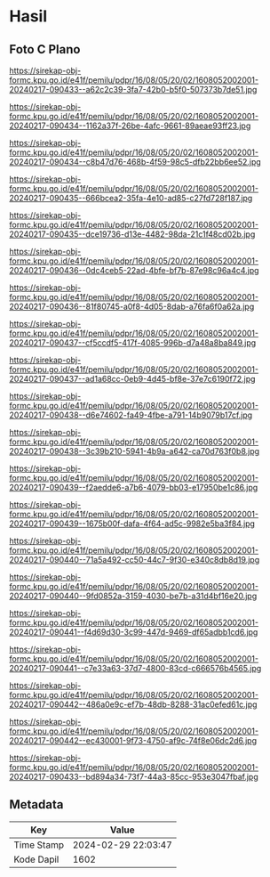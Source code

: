 # Hasil

## Foto C Plano

https://sirekap-obj-formc.kpu.go.id/e41f/pemilu/pdpr/16/08/05/20/02/1608052002001-20240217-090433--a62c2c39-3fa7-42b0-b5f0-507373b7de51.jpg

https://sirekap-obj-formc.kpu.go.id/e41f/pemilu/pdpr/16/08/05/20/02/1608052002001-20240217-090434--1162a37f-26be-4afc-9661-89aeae93ff23.jpg

https://sirekap-obj-formc.kpu.go.id/e41f/pemilu/pdpr/16/08/05/20/02/1608052002001-20240217-090434--c8b47d76-468b-4f59-98c5-dfb22bb6ee52.jpg

https://sirekap-obj-formc.kpu.go.id/e41f/pemilu/pdpr/16/08/05/20/02/1608052002001-20240217-090435--666bcea2-35fa-4e10-ad85-c27fd728f187.jpg

https://sirekap-obj-formc.kpu.go.id/e41f/pemilu/pdpr/16/08/05/20/02/1608052002001-20240217-090435--dce19736-d13e-4482-98da-21c1f48cd02b.jpg

https://sirekap-obj-formc.kpu.go.id/e41f/pemilu/pdpr/16/08/05/20/02/1608052002001-20240217-090436--0dc4ceb5-22ad-4bfe-bf7b-87e98c96a4c4.jpg

https://sirekap-obj-formc.kpu.go.id/e41f/pemilu/pdpr/16/08/05/20/02/1608052002001-20240217-090436--81f80745-a0f8-4d05-8dab-a76fa6f0a62a.jpg

https://sirekap-obj-formc.kpu.go.id/e41f/pemilu/pdpr/16/08/05/20/02/1608052002001-20240217-090437--cf5ccdf5-417f-4085-996b-d7a48a8ba849.jpg

https://sirekap-obj-formc.kpu.go.id/e41f/pemilu/pdpr/16/08/05/20/02/1608052002001-20240217-090437--ad1a68cc-0eb9-4d45-bf8e-37e7c6190f72.jpg

https://sirekap-obj-formc.kpu.go.id/e41f/pemilu/pdpr/16/08/05/20/02/1608052002001-20240217-090438--d6e74602-fa49-4fbe-a791-14b9079b17cf.jpg

https://sirekap-obj-formc.kpu.go.id/e41f/pemilu/pdpr/16/08/05/20/02/1608052002001-20240217-090438--3c39b210-5941-4b9a-a642-ca70d763f0b8.jpg

https://sirekap-obj-formc.kpu.go.id/e41f/pemilu/pdpr/16/08/05/20/02/1608052002001-20240217-090439--f2aedde6-a7b6-4079-bb03-e17950be1c86.jpg

https://sirekap-obj-formc.kpu.go.id/e41f/pemilu/pdpr/16/08/05/20/02/1608052002001-20240217-090439--1675b00f-dafa-4f64-ad5c-9982e5ba3f84.jpg

https://sirekap-obj-formc.kpu.go.id/e41f/pemilu/pdpr/16/08/05/20/02/1608052002001-20240217-090440--71a5a492-cc50-44c7-9f30-e340c8db8d19.jpg

https://sirekap-obj-formc.kpu.go.id/e41f/pemilu/pdpr/16/08/05/20/02/1608052002001-20240217-090440--9fd0852a-3159-4030-be7b-a31d4bf16e20.jpg

https://sirekap-obj-formc.kpu.go.id/e41f/pemilu/pdpr/16/08/05/20/02/1608052002001-20240217-090441--f4d69d30-3c99-447d-9469-df65adbb1cd6.jpg

https://sirekap-obj-formc.kpu.go.id/e41f/pemilu/pdpr/16/08/05/20/02/1608052002001-20240217-090441--c7e33a63-37d7-4800-83cd-c666576b4565.jpg

https://sirekap-obj-formc.kpu.go.id/e41f/pemilu/pdpr/16/08/05/20/02/1608052002001-20240217-090442--486a0e9c-ef7b-48db-8288-31ac0efed61c.jpg

https://sirekap-obj-formc.kpu.go.id/e41f/pemilu/pdpr/16/08/05/20/02/1608052002001-20240217-090442--ec430001-9f73-4750-af9c-74f8e06dc2d6.jpg

https://sirekap-obj-formc.kpu.go.id/e41f/pemilu/pdpr/16/08/05/20/02/1608052002001-20240217-090433--bd894a34-73f7-44a3-85cc-953e3047fbaf.jpg


## Metadata

| Key        | Value               |
| ---------- | ------------------- |
| Time Stamp | 2024-02-29 22:03:47 |
| Kode Dapil | 1602                |



